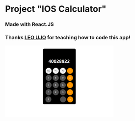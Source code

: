 # Project "IOS Calculator"
### Made with React.JS

### Thanks <a href="https://www.youtube.com/watch?v=T7Cxu10Kln4&t=1s">LEO UJO</a> for teaching how to code this app!



<img width="70%" src="./Calculadora_screenshot.png" alt="Foto da Calculadora"/>
